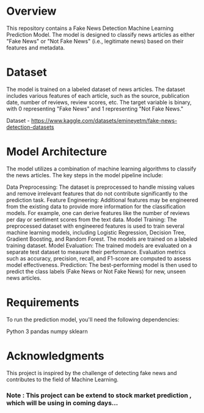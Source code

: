 # Overview

This repository contains a Fake News Detection Machine Learning Prediction Model. The model is designed to classify news articles 
as either "Fake News" or "Not Fake News" (i.e., legitimate news) based on their features and metadata.

# Dataset

The model is trained on a labeled dataset of news articles. The dataset includes various features of each article, such as the 
source, publication date, number of reviews, review scores, etc. The target variable is binary, 
with 0 representing "Fake News" and 1 representing "Not Fake News."

Dataset - https://www.kaggle.com/datasets/emineyetm/fake-news-detection-datasets

# Model Architecture

The model utilizes a combination of machine learning algorithms to classify the news articles. The key steps in the model pipeline 
include:

Data Preprocessing: The dataset is preprocessed to handle missing values and remove irrelevant features that do not contribute 
significantly to the prediction task.
Feature Engineering: Additional features may be engineered from the existing data to provide more information for the classification 
models. For example, one can derive features like the number of reviews per day or sentiment scores from the text data.
Model Training: The preprocessed dataset with engineered features is used to train several machine learning models, including 
Logistic Regression, Decision Tree, Gradient Boosting, and Random Forest. The models are trained on a labeled training dataset.
Model Evaluation: The trained models are evaluated on a separate test dataset to measure their performance. Evaluation metrics such 
as accuracy, precision, recall, and F1-score are computed to assess model effectiveness.
Prediction: The best-performing model is then used to predict the class labels (Fake News or Not Fake News) for new, unseen news articles.

# Requirements

To run the prediction model, you'll need the following dependencies:

Python 3
pandas
numpy
sklearn

# Acknowledgments

This project is inspired by the challenge of detecting fake news and contributes to the field of Machine Learning.



### Note : This project can be extend to stock market prediction , which will be using in coming days...
